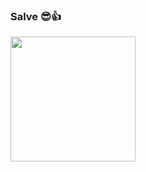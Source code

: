 ### Salve 😎👍


<div>
  <img src="https://c.tenor.com/2co4feAipsYAAAAd/hasbulla-hasbik.gif" height="200">
</div>
